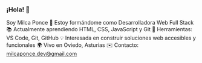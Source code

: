 ### ¡Hola! 👋 
Soy Milca Ponce 
🌱 Estoy formándome como Desarrolladora Web Full Stack 
📚 Actualmente aprendiendo HTML, CSS, JavaScript y Git 
🔧 Herramientas: VS Code, Git, GitHub 
💡 Interesada en construir soluciones web accesibles y funcionales 
🌍 Vivo en Oviedo, Asturias 
✉️ Contacto: milcaponce.dev@gmail.com 

